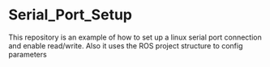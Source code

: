 # Serial_Port_Setup
This repository is an example of how to set up a linux serial port connection and enable read/write.
Also it uses the ROS project structure to config parameters
